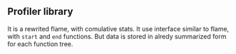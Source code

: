 ## Profiler library
It is a rewrited flame, with comulative stats.
It use interface similar to flame, with `start` and `end` functions.
But data is stored in alredy summarized form for each function tree.